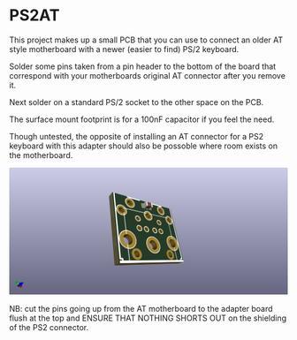 # PS2AT
This project makes up a small PCB that you can use to connect an older AT style motherboard with a newer (easier to find) PS/2 keyboard.

Solder some pins taken from a pin header to the bottom of the board that correspond with your motherboards original AT connector after you remove it.

Next solder on a standard PS/2 socket to the other space on the PCB. 

The surface mount footprint is for a 100nF capacitor if you feel the need.

Though untested, the opposite of installing an AT connector for a PS2 keyboard with this adapter should also be possoble where room exists on the motherboard.

![PS2AT PCB](PS2AT.png)

NB: cut the pins going up from the AT motherboard to the adapter board flush at the top and ENSURE THAT NOTHING SHORTS OUT on the shielding of the PS2 connector.
